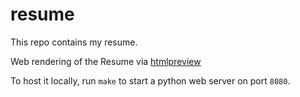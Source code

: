 # resume

This repo contains my resume.

Web rendering of the Resume via [htmlpreview](https://htmlpreview.github.io/?https://github.com/samveen/resume/blob/master/Samveen_Resume.html)

To host it locally, run `make` to start a python web server on port `8080`.
